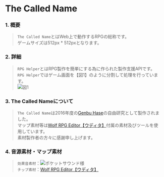 # The Called Name
### 1. 概要
> `The Called Name`とはWeb上で動作するRPGの総称です。
> <Br>
> ゲームサイズは512px * 512pxとなります。

### 2. 詳細
> `RPG Helper`とはRPG製作を簡単にする為に作られた製作支援APIです。
> <Br>
> `RPG Helper`ではゲーム画面を【図1】のように分割して処理を行っています。
> <Br>
> ![図1](https://genbuproject.github.io/Genbu-Project-Official-Site/Content/The%20Called%20Name/Image/Image-1.png "図1")

### 3. The Called Nameについて
> `The Called Name`は2016年度の[Genbu Hase](https://github.com/GenbuHase)の自由研究として製作されました。
> <Br>
> マップ素材等は[Wolf RPG Editor【ウディタ】](http://www.silversecond.com/WolfRPGEditor/)付属の素材及びツールを使用しています。
> <Br>
> 素材製作者の方々に感謝申し上げます。

### 4. 音源素材・マップ素材
> `効果音素材`：![ポケットサウンド様](http://pocket-se.info/image/bnr_pcse.jpg)
> <Br>
> `チップ素材`：[Wolf RPG Editor【ウディタ】](http://www.silversecond.com/WolfRPGEditor/)
